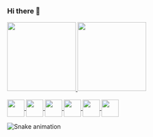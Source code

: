 ### Hi there 👋

<a href="https://github.com/mateus-junio">
    <img height="160em" src="https://github-readme-stats.vercel.app/api?username=mateus-junio&amp;show_icons=true&amp;theme=radical&amp;include_all_commits=true&amp;count_private=true" style="max-width: 100%;">
  <img height="160em" src="https://github-readme-stats.vercel.app/api/top-langs/?username=mateus-junio&amp;layout=compact&amp;langs_count=7&amp;theme=radical" style="max-width: 100%;">
    
    
  
<div style="display: inline_block"><br>     
    <img align="center" height="40" width="40" src="https://cdn.jsdelivr.net/gh/devicons/devicon/icons/html5/html5-original.svg" "  "/>  
      <img align="center" height="40" width="40" src="https://cdn.jsdelivr.net/gh/devicons/devicon/icons/nodejs/nodejs-original-wordmark.svg" "  "/>
    <img align="center" height="40" width="40" src="https://cdn.jsdelivr.net/gh/devicons/devicon/icons/java/java-original-wordmark.svg" "  "/>
     <img align="center" height="40" width="40" src="https://cdn.jsdelivr.net/gh/devicons/devicon/icons/git/git-original.svg" "  "/>
    <img align="center" height="40" width="40" src="https://cdn.jsdelivr.net/gh/devicons/devicon/icons/github/github-original.svg" "  "/>
    <img align="center" height="40" width="40" src="https://cdn.jsdelivr.net/gh/devicons/devicon/icons/css3/css3-original.svg" "  "/>  
</div>    
    
</a>

<a> ![Snake animation](https://github.com/mateus-junio/mateus-junio/blob/output/github-contribution-grid-snake.svg)  </a>
 

<!--
**mateus-junio/mateus-junio** is a ✨ _special_ ✨ repository because its `README.md` (this file) appears on your GitHub profile.

Here are some ideas to get you started:

- 🔭 I’m currently working on ...
- 🌱 I’m currently learning ...
- 👯 I’m looking to collaborate on ...
- 🤔 I’m looking for help with ...
- 💬 Ask me about ...
- 📫 How to reach me: ...
- 😄 Pronouns: ...
- ⚡ Fun fact: ...
-->

